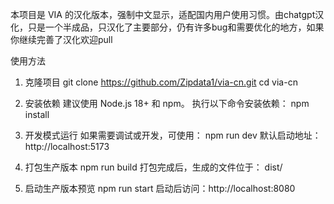 本项目是 VIA 的汉化版本，强制中文显示，适配国内用户使用习惯。由chatgpt汉化，只是一个半成品，只汉化了主要部分，仍有许多bug和需要优化的地方，如果你继续完善了汉化欢迎pull

使用方法
1. 克隆项目
git clone https://github.com/Zipdata1/via-cn.git
cd via-cn

2. 安装依赖
   建议使用 Node.js 18+ 和 npm。
   执行以下命令安装依赖：
   npm install

3. 开发模式运行
  如果需要调试或开发，可使用：
  npm run dev
  默认启动地址：http://localhost:5173

4. 打包生产版本
  npm run build
  打包完成后，生成的文件位于：
  dist/

5. 启动生产版本预览
   npm run start
   启动后访问：http://localhost:8080
